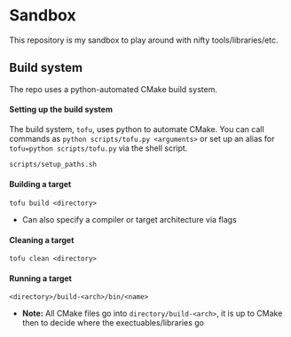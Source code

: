# Sandbox

This repository is my sandbox to play around with nifty tools/libraries/etc.

## Build system
The repo uses a python-automated CMake build system.

#### Setting up the build system
The build system, `tofu`, uses python to automate CMake. You can call commands as `python scripts/tofu.py <arguments>` or set up an alias for `tofu=python scripts/tofu.py` via the shell script.
```bash
scripts/setup_paths.sh
```

#### Building a target
```
tofu build <directory>
```
+ Can also specify a compiler or target architecture via flags

#### Cleaning a target
```
tofu clean <directory>
```

#### Running a target
```
<directory>/build-<arch>/bin/<name>
```
+ **Note:** All CMake files go into `directory/build-<arch>`, it is up to CMake then to decide where the exectuables/libraries go
